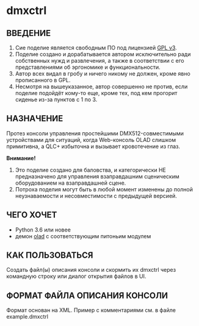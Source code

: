 # dmxctrl

## ВВЕДЕНИЕ

1. Сие поделие является свободным ПО под лицензией [GPL v3](https://www.gnu.org/licenses/gpl.html).
2. Поделие создано и дорабатывается автором исключительно ради собственных
   нужд и развлечения, а также в соответствии с его представлениями об эргономике
   и функциональности.
3. Автор всех видал в гробу и ничего никому не должен, кроме явно
   прописанного в GPL.
4. Несмотря на вышеуказанное, автор совершенно не против, если поделие
   подойдёт кому-то еще, кроме тех, под кем прогорит сиденье из-за пунктов
   с 1 по 3.

## НАЗНАЧЕНИЕ

Протез консоли управления простейшими DMX512-совместимыми устройствами
для ситуаций, когда Web-консоль OLAD слишком примитивна, а QLC+ избыточна
и вызывает кровотечение из глаз.

**Внимание!**

  1. Это поделие создано для баловства, и категорически НЕ предназначено
     для управления взаправдашним сценическим оборудованием на взаправдашней
     сцене.
  2. Потроха поделия могут быть в любой момент изменены до полной
     неузнаваемости и несовместимости с предыдущей версией.

## ЧЕГО ХОЧЕТ

  - Python 3.6 или новее
  - демон [olad](https://www.openlighting.org/ola/) с соответствующим питоньим модулем

## КАК ПОЛЬЗОВАТЬСЯ

Создать файл(ы) описания консоли и скормить их dmxctrl через командную
строку или диалог открытия файлов в UI.

## ФОРМАТ ФАЙЛА ОПИСАНИЯ КОНСОЛИ

Формат основан на XML. Пример с комментариями см. в файле example.dmxctrl
